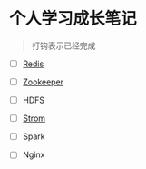 # 个人学习成长笔记

>打钩表示已经完成

- [ ] [Redis](redis/index.md) 
- [ ] [Zookeeper](zookeeper/index.md)
- [ ] HDFS
- [ ] [Strom](storm/index.md)
- [ ] Spark
- [ ] Nginx

